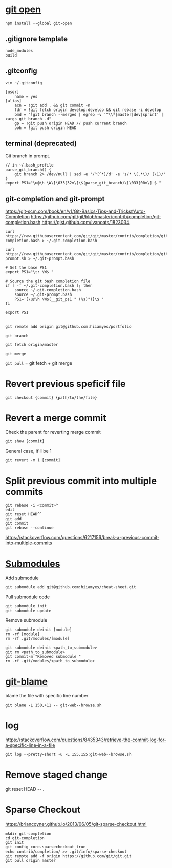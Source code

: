 # [git open](https://github.com/paulirish/git-open)

```
npm install --global git-open
```

## .gitignore template

```
node_modules
build
```

## .gitconfig

```
vim ~/.gitconfig
```

```
[user]
	name = yes
[alias]
	acn = !git add . && git commit -n
	fdr = !git fetch origin develop:develop && git rebase -i develop
	bmd = "!git branch --merged | egrep -v '^\\*|master|dev|sprint' | xargs git branch -d"
	gp = !git push origin HEAD // push current branch
	poh = !git push origin HEAD
```

## terminal (deprecated)

Git branch in prompt.

```
// in ~/.bash_profile
parse_git_branch() {
	git branch 2> /dev/null | sed -e '/^[^*]/d' -e 's/* \(.*\)/ (\1)/'
}
export PS1="\u@\h \W\[\033[32m\]\$(parse_git_branch)\[\033[00m\] $ "
```

## git-completion and git-prompt

https://git-scm.com/book/en/v1/Git-Basics-Tips-and-Tricks#Auto-Completion
https://github.com/git/git/blob/master/contrib/completion/git-completion.bash
https://gist.github.com/ivanoats/1823034

```
curl https://raw.githubusercontent.com/git/git/master/contrib/completion/git-completion.bash > ~/.git-completion.bash

curl https://raw.githubusercontent.com/git/git/master/contrib/completion/git-prompt.sh > ~/.git-prompt.bash
```

```
# Set the base PS1
export PS1="\t: \W$ "

# Source the git bash completion file
if [ -f ~/.git-completion.bash ]; then
    source ~/.git-completion.bash
    source ~/.git-prompt.bash
    PS1='[\u@\h \W$(__git_ps1 " (%s)")]\$ '
fi

export PS1
```

##

`git remote add origin git@github.com:hiiamyes/portfolio`

`git branch`

`git fetch origin/master`

`git merge`

`git pull` = git fetch + git merge

# Revert previous speficif file

`git checkout {commit} {path/to/the/file}`

# Revert a merge commit

Check the parent for reverting merge commit

`git show [commit]`

General case, it'll be 1

`git revert -m 1 [commit]`

# Split previous commit into multiple commits

```
git rebase -i <commit>^
edit
git reset HEAD^`
git add
git commit
git rebase --continue
```

https://stackoverflow.com/questions/6217156/break-a-previous-commit-into-multiple-commits

# [Submodules](https://git-scm.com/book/en/v2/Git-Tools-Submodules)

Add submodule

```
git submodule add git@github.com:hiiamyes/cheat-sheet.git
```

Pull submodule code

```
git submodule init
git submodule update
```

Remove submodule

```
git submodule deinit [module]
rm -rf [module]
rm -rf .git/modules/[module]
```

```
git submodule deinit <path_to_submodule>
git rm <path_to_submodule>
git commit-m "Removed submodule "
rm -rf .git/modules/<path_to_submodule>
```

# [git-blame](https://git-scm.com/docs/git-blame)

blame the file with specific line number

`git blame -L 150,+11 -- git-web--browse.sh`

# log

https://stackoverflow.com/questions/8435343/retrieve-the-commit-log-for-a-specific-line-in-a-file

`git log --pretty=short -u -L 155,155:git-web--browse.sh`

# Remove staged change

git reset HEAD -- .

# Sparse Checkout

https://briancoyner.github.io/2013/06/05/git-sparse-checkout.html

```
mkdir git-completion
cd git-completion
git init
git config core.sparsecheckout true
echo contrib/completion/ >> .git/info/sparse-checkout
git remote add -f origin https://github.com/git/git.git
git pull origin master
```
